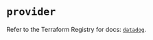 # `provider`

Refer to the Terraform Registry for docs: [`datadog`](https://registry.terraform.io/providers/datadog/datadog/3.57.0/docs).
